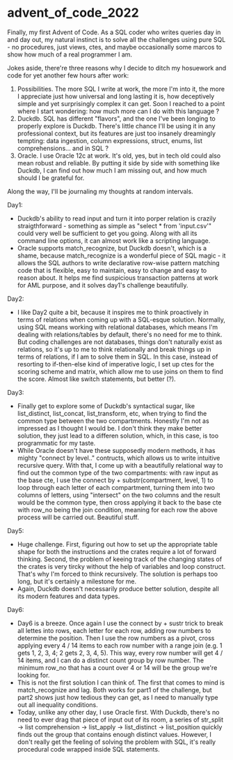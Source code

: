 # advent_of_code_2022

Finally, my first Advent of Code. 
As a SQL coder who writes queries day in and day out, my natural instinct is to solve all the challenges using pure SQL - no procedures, just views, ctes, and maybe occasionally some marcos to show how much of a real programmer I am. 

Jokes aside, there're three reasons why I decide to ditch my hosuework and code for yet another few hours after work: 
1. Possibilities. The more SQL I write at work, the more I'm into it, the more I appreciate just how universal and long lasting it is, how deceptively simple and yet surprisingly complex it can get. Soon I reached to a point where I start wondering: how much more can I do with this language ? 
2. Duckdb. SQL has different "flavors", and the one I've been longing to properly explore is Duckdb. There's little chance I'll be using it in any professional context, but its features are just too insanely dreamingly tempting: data ingestion, column expressions, struct, enums, list comprehensions... and in SQL ?  
3. Oracle. I use Oracle 12c at work. It's old, yes, but in tech old could also mean robust and reliable. By putting it side by side with something like Duckdb, I can find out how much I am missing out, and how much should I be grateful for. 

Along the way, I'll be journaling my thoughts at random intervals.

Day1: 
- Duckdb's ability to read input and turn it into porper relation is crazily straigthforward - something as simple as "select * from 'input.csv'" could very well be sufficient to get you going. Along with all its command line options, it can almost work like a scripting language.
- Oracle supports match_recognize, but Duckdb doesn't, which is a shame, because match_recognize is a wonderful piece of SQL magic - it allows the SQL authors to write declarative row-wise pattern matching code that is flexible, easy to maintain, easy to change and easy to reason about. It helps me find suspicious transaction patterns at work for AML purpose, and it solves day1's challenge beautifully.

Day2: 
- I like Day2 quite a bit, because it inspires me to think proactively in terms of relations when coming up with a SQL-esque solution. Normally, using SQL means working with relational databases, which means I'm dealing with relations/tables by default, there's no need for me to think. But coding challenges are not databases, things don't naturally exist as relations, so it's up to me to think relationally and break things up in terms of relations, if I am to solve them in SQL. In this case, instead of resorting to if-then-else kind of imperative logic, I set up ctes for the scoring scheme and matrix, which allow me to use joins on them to find the score. Almost like switch statements, but better (?).

Day3: 
- Finally get to explore some of Duckdb's syntactical sugar, like list_distinct, list_concat, list_transform, etc, when trying to find the common type between the two compartments. Honestly I'm not as impressed as I thought I would be. I don't think they make better solution, they just lead to a differen solution, which, in this case, is too programmatic for my taste.
- While Oracle doesn't have these supposedly modern methods, it has mighty "connect by level.." contructs, which allows us to write intuitive recursive query. With that, I come up with a beautifully relational way to find out the common type of the two compartments: with raw input as the base cte, I use the connect by + substr(compartment, level, 1) to loop through each letter of each compartment, turning them into two columns of letters, using "intersect" on the two columns and the result would be the common type, then cross applying it back to the base cte with row_no being the join condition, meaning for each row the above process will be carried out. Beautiful stuff.

Day5: 
- Huge challenge. First, figuring out how to set up the appropriate table shape for both the instructions and the crates require a lot of forward thinking. Second, the problem of keeing track of the changing states of the crates is very tircky without the help of variables and loop construct. That's why I'm forced to think recursively. The solution is perhaps too long, but it's certainly a milestone for me.
- Again, Duckdb doesn't necessarily produce better solution, despite all its modern features and data types.

Day6: 
- Day6 is a breeze. Once again I use the connect by + sustr trick to break all lettes into rows, each letter for each row, adding row numbers to determine the position. Then I use the row numbers as a pivot, cross applying every 4 / 14 items to each row number with a range join (e.g. 1 gets 1, 2, 3, 4; 2 gets 2, 3, 4, 5). This way, every row number will get 4 / 14 items, and I can do a distinct count group by row number. The minimum row_no that has a count over 4 or 14 will be the group we're looking for. 
- This is not the first solution I can think of. The first that comes to mind is match_recognize and lag. Both works for part1 of the challenge, but part2 shows just how tedious they can get, as I need to manually type out all inequality conditions.
- Today, unlike any other day, I use Oracle first. With Duckdb, there's no need to ever drag that piece of input out of its room, a series of str_split -> list comprehension -> list_apply -> list_distinct -> list_position quickly finds out the group that contains enough distinct values. However, I don't really get the feeling of solving the problem with SQL, it's really procedural code wrapped inside SQL statements.














    
